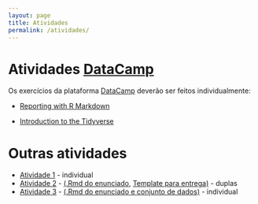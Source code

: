 ```yaml
---
layout: page
title: Atividades
permalink: /atividades/
---
```



# Atividades [DataCamp](https://www.datacamp.com)

Os exercícios da plataforma [DataCamp](https://www.datacamp.com) deverão ser feitos individualmente:

* [Reporting with R Markdown](https://www.datacamp.com/courses/reporting-with-r-markdown)

* [Introduction to the Tidyverse](https://www.datacamp.com/courses/introduction-to-the-tidyverse)

# Outras atividades

* [Atividade 1](Atividade01/Atividade01.pdf) - individual
* [Atividade 2](Atividade02/Atividade02.pdf) - [(.Rmd do enunciado](Atividade02/Atividade02.Rmd.zip), [Template para entrega)](Atividade02/Template.zip) - duplas
* [Atividade 3](Atividade03/Atividade03.html) - [(.Rmd do enunciado e conjunto de dados)](Atividade03/Archive.zip) - individual